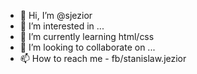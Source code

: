 - 👋 Hi, I’m @sjezior
- 👀 I’m interested in ...
- 🌱 I’m currently learning html/css
- 💞️ I’m looking to collaborate on ...
- 📫 How to reach me - fb/stanislaw.jezior

<!---
sjezior/sjezior is a ✨ special ✨ repository because its `README.md` (this file) appears on your GitHub profile.
You can click the Preview link to take a look at your changes.
--->
